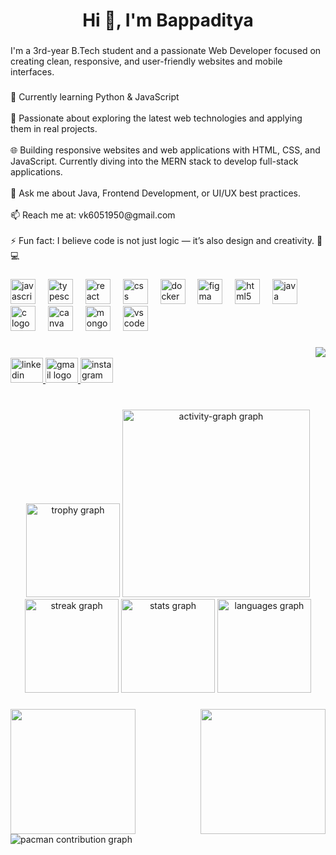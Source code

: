 <h1 align="center">Hi 👋, I'm Bappaditya</h1>

###

<p align="left">I'm a 3rd-year B.Tech student and a passionate Web Developer focused on creating clean, responsive, and user-friendly websites and mobile interfaces.</p>

###

<p align="left">🔭 Currently learning Python & JavaScript<br><br>🌱 Passionate about exploring the latest web technologies and applying them in real projects.<br><br>🌐 Building responsive websites and web applications with HTML, CSS, and JavaScript. Currently diving into the MERN stack to develop full-stack applications.<br><br>💬 Ask me about Java, Frontend Development, or UI/UX best practices.<br><br>📫 Reach me at: vk6051950@gmail.com<br><br>⚡ Fun fact: I believe code is not just logic — it’s also design and creativity. 🎨💻</p>

###

<div align="left">
  <img src="https://cdn.jsdelivr.net/gh/devicons/devicon/icons/javascript/javascript-original.svg" height="40" alt="javascript logo"  />
  <img width="12" />
  <img src="https://cdn.jsdelivr.net/gh/devicons/devicon/icons/typescript/typescript-original.svg" height="40" alt="typescript logo"  />
  <img width="12" />
  <img src="https://cdn.jsdelivr.net/gh/devicons/devicon/icons/react/react-original.svg" height="40" alt="react logo"  />
  <img width="12" />
  <img src="https://cdn.jsdelivr.net/gh/devicons/devicon/icons/css3/css3-original.svg" height="40" alt="css logo"  />
  <img width="12" />
  <img src="https://cdn.jsdelivr.net/gh/devicons/devicon/icons/docker/docker-original.svg" height="40" alt="docker logo"  />
  <img width="12" />
  <img src="https://cdn.jsdelivr.net/gh/devicons/devicon/icons/figma/figma-original.svg" height="40" alt="figma logo"  />
  <img width="12" />
  <img src="https://cdn.jsdelivr.net/gh/devicons/devicon/icons/html5/html5-original.svg" height="40" alt="html5 logo"  />
  <img width="12" />
  <img src="https://cdn.jsdelivr.net/gh/devicons/devicon/icons/java/java-original.svg" height="40" alt="java logo"  />
  <img width="12" />
  <img src="https://cdn.jsdelivr.net/gh/devicons/devicon/icons/c/c-original.svg" height="40" alt="c logo"  />
  <img width="12" />
  <img src="https://cdn.jsdelivr.net/gh/devicons/devicon/icons/canva/canva-original.svg" height="40" alt="canva logo"  />
  <img width="12" />
  <img src="https://cdn.jsdelivr.net/gh/devicons/devicon/icons/mongodb/mongodb-original.svg" height="40" alt="mongodb logo"  />
  <img width="12" />
  <img src="https://cdn.jsdelivr.net/gh/devicons/devicon/icons/vscode/vscode-original.svg" height="40" alt="vscode logo"  />
</div>

###

<img align="right" src="https://visitor-badge.laobi.icu/badge?page_id=vishal9958.vishal9958&left_text=Profile%20Viewed"  />

###

<br clear="both">

<div align="left">
  <a href="https://www.linkedin.com/in/bappaditya-biswas-00959a276/" target="_blank">
    <img src="https://raw.githubusercontent.com/maurodesouza/profile-readme-generator/master/src/assets/icons/social/linkedin/default.svg" width="52" height="40" alt="linkedin logo"  />
  </a>
  <a href="vk6051950@gmail.com" target="_blank">
    <img src="https://raw.githubusercontent.com/maurodesouza/profile-readme-generator/master/src/assets/icons/social/gmail/default.svg" width="52" height="40" alt="gmail logo"  />
  </a>
  <a href="https://www.instagram.com/x_vishal05?igsh=MTIxcHFwNTNmdzk1MA==" target="_blank">
    <img src="https://raw.githubusercontent.com/maurodesouza/profile-readme-generator/master/src/assets/icons/social/instagram/default.svg" width="52" height="40" alt="instagram logo"  />
  </a>
</div>

###

<br clear="both">

<div align="center">
  <img src="https://github-profile-trophy.vercel.app?username=vishal9958&theme=dracula&column=-1&row=1&margin-w=8&margin-h=8&no-bg=false&no-frame=false&order=4" height="150" alt="trophy graph"  />
  <img src="https://github-readme-activity-graph.vercel.app/graph?username=vishal9958&radius=16&theme=react&area=false&order=5&custom_title=React" height="300" alt="activity-graph graph"  />
  <img src="https://streak-stats.demolab.com?user=vishal9958&locale=en&mode=daily&theme=dracula&hide_border=false&border_radius=5&order=3" height="150" alt="streak graph"  />
  <img src="https://github-readme-stats.vercel.app/api?username=vishal9958&hide_title=false&hide_rank=false&show_icons=true&include_all_commits=true&count_private=true&disable_animations=false&theme=dracula&locale=en&hide_border=false&order=1" height="150" alt="stats graph"  />
  <img src="https://github-readme-stats.vercel.app/api/top-langs?username=vishal9958&locale=en&hide_title=false&layout=compact&card_width=320&langs_count=5&theme=radical&hide_border=false&order=2&custom_title=Python" height="150" alt="languages graph"  />
</div>

###

<img align="left" height="200" src="https://media3.giphy.com/media/v1.Y2lkPTc5MGI3NjExenBieHpwdnduMnNmc3NoN2l2ZHF2OXZkNDFheDlleDMyM3V0a3JnYSZlcD12MV9pbnRlcm5hbF9naWZfYnlfaWQmY3Q9Zw/Kjqyc7spzgOK4/giphy.gif"  />

###

<img align="right" height="200" src="https://media0.giphy.com/media/v1.Y2lkPTc5MGI3NjExNnBmMjZwMmcyZWxtY3puamdocnhtbXlkMDlma280dnU3Z2w5NW9xbiZlcD12MV9pbnRlcm5hbF9naWZfYnlfaWQmY3Q9Zw/CTX0ivSQbI78A/giphy.gif"  />

###

<br clear="both">

<picture>
  <source media="(prefers-color-scheme: dark)" srcset="https://raw.githubusercontent.com/vishal9958/vishal9958/output/pacman-contribution-graph-dark.svg">
  <source media="(prefers-color-scheme: light)" srcset="https://raw.githubusercontent.com/vishal9958/vishal9958/output/pacman-contribution-graph.svg">
  <img alt="pacman contribution graph" src="https://raw.githubusercontent.com/vishal9958/vishal9958/output/pacman-contribution-graph.svg">
</picture>

###
